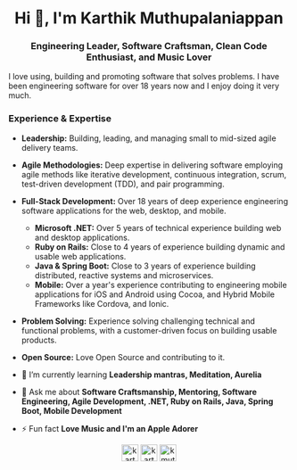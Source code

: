 <h1 align="center">Hi 👋, I'm Karthik Muthupalaniappan</h1>
<h3 align="center">Engineering Leader, Software Craftsman, Clean Code Enthusiast, and Music Lover</h3>

I love using, building and promoting software that solves problems. I have been engineering software for over 18 years now and I enjoy doing it very much.

### Experience & Expertise
- **Leadership:** Building, leading, and managing small to mid-sized agile delivery teams.
- **Agile Methodologies:** Deep expertise in delivering software employing agile methods like iterative development, continuous integration, scrum, test-driven development (TDD), and pair programming.
- **Full-Stack Development:** Over 18 years of deep experience engineering software applications for the web, desktop, and mobile.
  - **Microsoft .NET:** Over 5 years of technical experience building web and desktop applications.
  - **Ruby on Rails:** Close to 4 years of experience building dynamic and usable web applications.
  - **Java & Spring Boot:** Close to 3 years of experience building distributed, reactive systems and microservices.
  - **Mobile:** Over a year's experience contributing to engineering mobile applications for iOS and Android using Cocoa, and Hybrid Mobile Frameworks like Cordova, and Ionic.
- **Problem Solving:** Experience solving challenging technical and functional problems, with a customer-driven focus on building usable products.
- **Open Source:** Love Open Source and contributing to it.

- 🌱 I’m currently learning **Leadership mantras, Meditation, Aurelia**

- 💬 Ask me about **Software Craftsmanship, Mentoring, Software Engineering, Agile Development, .NET, Ruby on Rails, Java, Spring Boot, Mobile Development**

- ⚡ Fun fact **Love Music and I'm an Apple Adorer**

<p align="center">
<a href="https://twitter.com/karthik_s" target="blank"><img align="center" src="https://cdn.jsdelivr.net/npm/simple-icons@3.0.1/icons/twitter.svg" alt="karthik_s" height="30" width="30" /></a>
<a href="https://linkedin.com/in/karthikliveshere" target="blank"><img align="center" src="https://cdn.jsdelivr.net/npm/simple-icons@3.0.1/icons/linkedin.svg" alt="karthikliveshere" height="30" width="30" /></a>
<a href="https://github.com/kmuthupa" target="blank"><img align="center" src="https://cdn.jsdelivr.net/npm/simple-icons@3.0.1/icons/github.svg" alt="kmuthupa" height="30" width="30" /></a>
</p>
